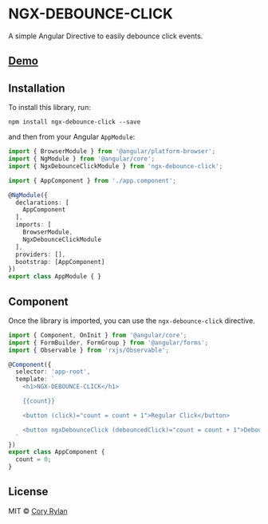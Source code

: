 # NGX-DEBOUNCE-CLICK

A simple Angular Directive to easily debounce click events.

## [Demo](https://stackblitz.com/edit/angular-nbhugm)

## Installation

To install this library, run:

`npm install ngx-debounce-click --save`

and then from your Angular `AppModule`:

```typescript
import { BrowserModule } from '@angular/platform-browser';
import { NgModule } from '@angular/core';
import { NgxDebounceClickModule } from 'ngx-debounce-click';

import { AppComponent } from './app.component';

@NgModule({
  declarations: [
    AppComponent
  ],
  imports: [
    BrowserModule,
    NgxDebounceClickModule
  ],
  providers: [],
  bootstrap: [AppComponent]
})
export class AppModule { }
```

## Component

Once the library is imported, you can use the `ngx-debounce-click` directive.

```typescript
import { Component, OnInit } from '@angular/core';
import { FormBuilder, FormGroup } from '@angular/forms';
import { Observable } from 'rxjs/Observable';

@Component({
  selector: 'app-root',
  template: `
    <h1>NGX-DEBOUNCE-CLICK</h1>

    {{count}}

    <button (click)="count = count + 1">Regular Click</button>

    <button ngxDebounceClick (debouncedClick)="count = count + 1">Debounced Click</button>
  `
})
export class AppComponent {
  count = 0;
}
```

## License

MIT © [Cory Rylan](https://coryrylan.com)